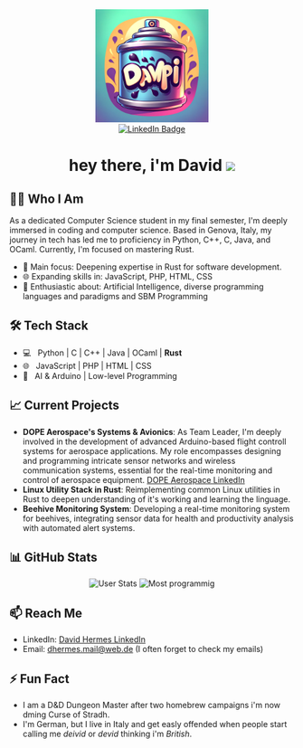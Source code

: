 <div id="header" align="center">
  <img src="dampi.png" width="200"/>
  <div id="badges">
    <a href="https://www.linkedin.com/in/david-hermes-46168226a">
      <img src="https://img.shields.io/badge/LinkedIn-blue?style=for-the-badge&logo=linkedin&logoColor=white" alt="LinkedIn Badge"/>
    </a>
  </div>
  <h1>
    hey there, i'm David
    <img src="https://media.giphy.com/media/hvRJCLFzcasrR4ia7z/giphy.gif" width="30px"/>
  </h1>
</div>

## 👨‍💻 Who I Am
As a dedicated Computer Science student in my final semester, I'm deeply immersed in coding and computer science. Based in Genova, Italy, my journey in tech has led me to proficiency in Python, C++, C, Java, and OCaml. Currently, I'm focused on mastering Rust.

- 🌟 Main focus: Deepening expertise in Rust for software development.
- 🌐 Expanding skills in: JavaScript, PHP, HTML, CSS
- 🤖 Enthusiastic about: Artificial Intelligence, diverse programming languages and paradigms and SBM Programming

## 🛠 Tech Stack

- 💻 &nbsp; Python | C | C++ | Java | OCaml | **Rust**
- 🌐 &nbsp; JavaScript | PHP | HTML | CSS
- 🚀 &nbsp; AI & Arduino | Low-level Programming

## 📈 Current Projects

- **DOPE Aerospace's Systems & Avionics**: As Team Leader, I'm deeply involved in the development of advanced Arduino-based flight controll systems for aerospace applications. My role encompasses designing and programming intricate sensor networks and wireless communication systems, essential for the real-time monitoring and control of aerospace equipment. [DOPE Aerospace LinkedIn](https://www.linkedin.com/company/dope-aerospace-unige/)
- **Linux Utility Stack in Rust**: Reimplementing common Linux utilities in Rust to deepen understanding of it's working and learning the linguage.
- **Beehive Monitoring System**: Developing a real-time monitoring system for beehives, integrating sensor data for health and productivity analysis with automated alert systems.

## 📊 GitHub Stats
<div align="center">
  <img src="https://github-readme-streak-stats.herokuapp.com/?user=BoostedDampi&theme=vue-dark&hide_border=true" alt="User Stats"/>
  <img src="https://github-readme-stats.vercel.app/api/top-langs/?username=BoostedDampi&theme=vue-dark&show_icons=true&hide_border=true&layout=compact" alt="Most programmig"/>  
</div>

## 📫 Reach Me

- LinkedIn: [David Hermes LinkedIn](https://www.linkedin.com/in/david-hermes-46168226a)
- Email: dhermes.mail@web.de (I often forget to check my emails)

## ⚡ Fun Fact

- I am a D&D Dungeon Master after two homebrew campaigns i'm now dming Curse of Stradh. 
- I'm German, but I live in Italy and get easly offended when people start calling me _deivid_ or _devid_ thinking i'm _British_.

<!-- Proudly created by David Hermes with passion and chatGPT <3 -->
